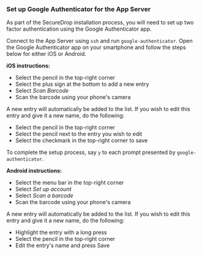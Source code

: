 ### Set up Google Authenticator for the App Server

As part of the SecureDrop installation process, you will need to set up two factor authentication using the Google Authenticator app.

Connect to the App Server using `ssh` and run `google-authenticator`. Open the Google Authenticator app on your smartphone and follow the steps below for either iOS or Android.

**iOS instructions:**

* Select the pencil in the top-right corner
* Select the plus sign at the bottom to add a new entry
* Select *Scan Barcode*
* Scan the barcode using your phone's camera

A new entry will automatically be added to the list. If you wish to edit this entry and give it a new name, do the following:

 * Select the pencil in the top-right corner
 * Select the pencil next to the entry you wish to edit
 * Select the checkmark in the top-right corner to save
 
To complete the setup process, say `y` to each prompt presented by `google-authenticator`.

**Android instructions:**

* Select the menu bar in the top-right corner
* Select *Set up account*
* Select *Scan a barcode*
* Scan the barcode using your phone's camera

A new entry will automatically be added to the list. If you wish to edit this entry and give it a new name, do the following:

* Highlight the entry with a long press
* Select the pencil in the top-right corner
* Edit the entry's name and press Save
